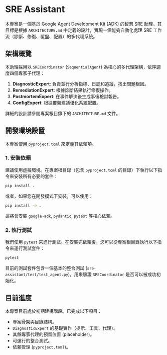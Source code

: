 # SRE Assistant

本專案是一個基於 Google Agent Development Kit (ADK) 的智慧 SRE 助理。其目標是根據 `ARCHITECTURE.md` 中定義的設計，實現一個能夠自動化處理 SRE 工作流（診斷、修復、覆盤、配置）的多代理系統。

## 架構概覽

本助理採用以 `SRECoordinator` (`SequentialAgent`) 為核心的多代理架構，依序調度四個專家子代理：

1.  **DiagnosticExpert**: 負責並行分析指標、日誌和追蹤，找出問題根因。
2.  **RemediationExpert**: 根據診斷結果執行修復操作。
3.  **PostmortemExpert**: 在事件解決後生成事後檢討報告。
4.  **ConfigExpert**: 根據覆盤建議優化系統配置。

詳細的設計請參閱專案根目錄下的 `ARCHITECTURE.md` 文件。

## 開發環境設置

本專案使用 `pyproject.toml` 來定義其依賴項。

### 1. 安裝依賴

建議使用虛擬環境。在專案根目錄（包含 `pyproject.toml` 的目錄）下執行以下指令來安裝所有必要的套件：

```bash
pip install .
```
或者，如果您在開發模式下安裝，可以使用：
```bash
pip install -e .
```

這將會安裝 `google-adk`, `pydantic`, `pytest` 等核心依賴。

### 2. 執行測試

我們使用 `pytest` 來進行測試。在安裝完依賴後，您可以從專案根目錄執行以下指令來運行測試套件：

```bash
pytest
```

目前的測試套件包含一個基本的整合測試 (`sre-assistant/test/test_agent.py`)，用來驗證 `SRECoordinator` 是否可以被成功初始化。

## 目前進度

本專案目前處於初期建構階段。已完成以下項目：
- 專案骨架與目錄結構。
- `DiagnosticExpert` 的基礎實作（提示、工具、代理）。
- 其餘專家代理的預留位置 (placeholder)。
- 可運行的整合測試。
- 依賴管理 (`pyproject.toml`)。
